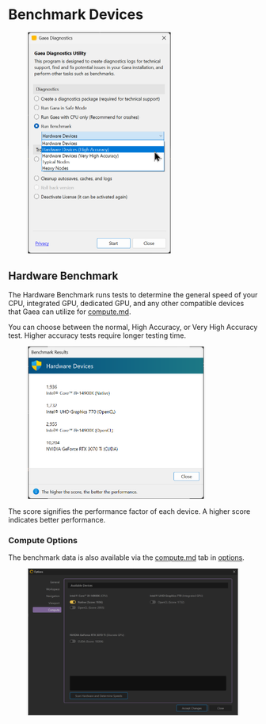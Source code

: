 # Benchmark Devices

<figure><img src="../../.gitbook/assets/Gaea_Diagnostics_11-07-49-AM.png" alt="" width="288"><figcaption></figcaption></figure>

## Hardware Benchmark

The Hardware Benchmark runs tests to determine the general speed of your CPU, integrated GPU, dedicated GPU, and any other compatible devices that Gaea can utilize for [compute.md](../../getting-started/managing-gaea/options/compute.md "mention").

You can choose between the normal, High Accuracy, or Very High Accuracy test. Higher accuracy tests require longer testing time.

<figure><img src="../../.gitbook/assets/Benchmark_Results_11-08-17-AM.png" alt="" width="355"><figcaption></figcaption></figure>

The score signifies the performance factor of each device. A higher score indicates better performance.

### Compute Options

The benchmark data is also available via the [compute.md](../../getting-started/managing-gaea/options/compute.md "mention") tab in [options](../../getting-started/managing-gaea/options/ "mention").&#x20;

<figure><img src="../../.gitbook/assets/Options_11-09-14-AM.png" alt=""><figcaption></figcaption></figure>

